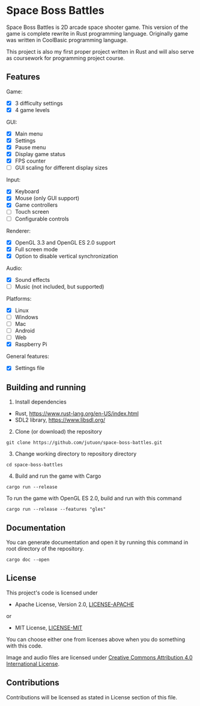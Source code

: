 # Space Boss Battles

Space Boss Battles is 2D arcade space shooter game. This version of the game is complete rewrite in Rust programming language. Originally game was written in CoolBasic programming language.

This project is also my first proper project written in Rust and will also serve as coursework for programming project course.

## Features

Game:

- [x] 3 difficulty settings
- [x] 4 game levels

GUI:

- [x] Main menu
- [x] Settings
- [x] Pause menu
- [x] Display game status
- [x] FPS counter
- [ ] GUI scaling for different display sizes

Input:

- [x] Keyboard
- [x] Mouse (only GUI support)
- [x] Game controllers
- [ ] Touch screen
- [ ] Configurable controls

Renderer:

- [x] OpenGL 3.3 and OpenGL ES 2.0 support
- [x] Full screen mode
- [x] Option to disable vertical synchronization

Audio:

- [x] Sound effects
- [ ] Music (not included, but supported)

Platforms:

- [x] Linux
- [ ] Windows
- [ ] Mac
- [ ] Android
- [ ] Web
- [x] Raspberry Pi

General features:

- [x] Settings file

## Building and running

1. Install dependencies
  - Rust, https://www.rust-lang.org/en-US/index.html
  - SDL2 library, https://www.libsdl.org/

2. Clone (or download) the repository

```
git clone https://github.com/jutuon/space-boss-battles.git
```

3. Change working directory to repository directory

```
cd space-boss-battles
```

4. Build and run the game with Cargo

```
cargo run --release
```

To run the game with OpenGL ES 2.0, build and run with this command
```
cargo run --release --features "gles"
```

## Documentation

You can generate documentation and open it by running this command in
root directory of the repository.
```
cargo doc --open
```


## License

This project's code is licensed under

* Apache License, Version 2.0, [LICENSE-APACHE](https://github.com/jutuon/space-boss-battles/blob/master/LICENSE-APACHE)

or

* MIT License, [LICENSE-MIT](https://github.com/jutuon/space-boss-battles/blob/master/LICENSE-MIT)

You can choose either one from licenses above when you do something with this code.

Image and audio files are licensed under [Creative Commons Attribution 4.0 International License](https://creativecommons.org/licenses/by/4.0/).

## Contributions

Contributions will be licensed as stated in License section of this file.
